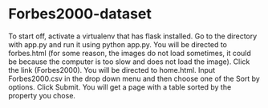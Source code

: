 Forbes2000-dataset
===============
To start off, activate a virtualenv that has flask installed.
Go to the directory with app.py and run it using python app.py.
You will be directed to forbes.html (for some reason, the images do not load sometimes, it could be because the computer is too slow and does not load the image). Click the link (Forbes2000).
You will be directed to home.html.
Input Forbes2000.csv in the drop down menu and then choose one of the Sort by options.
Click Submit. You will get a page with a table sorted by the property you chose.
